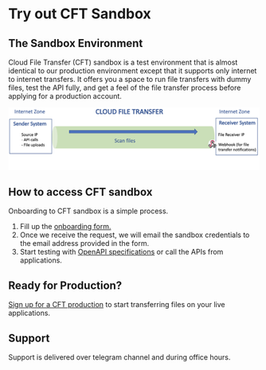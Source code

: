 # Try out CFT Sandbox

## The Sandbox Environment
Cloud File Transfer (CFT) sandbox is a test environment that is almost identical to our production environment except that it supports only internet to internet transfers. It offers you a space to run file transfers with dummy files, test the API fully, and get a feel of the file transfer process before applying for a production account.







![Display CFT](./images/CFT.png)


## How to access CFT sandbox

Onboarding to CFT sandbox is a simple process.
1. Fill up the [onboarding form.](https://form.gov.sg/#!/60a4cca76179d60012cdacac/preview)
2. Once we receive the request, we will email the sandbox credentials to the email address provided in the form.
3. Start testing with [OpenAPI specifications](https://docs.developer.gov.sg/docs/cft-rest-api-documentation/) or call the APIs from applications.



## Ready for Production?
[Sign up for a CFT production](https://form.gov.sg/#!/603cff5e399059001248f7d4/preview) to start transferring files on your live applications.

## Support
Support is delivered over telegram channel and during office hours.
